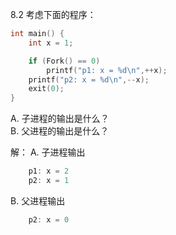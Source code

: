 8.2 考虑下面的程序：
```c
int main() {
    int x = 1;

    if (Fork() == 0)
        printf("p1: x = %d\n",++x);
    printf("p2: x = %d\n",--x);
    exit(0);
}
```
A. 子进程的输出是什么？  
B. 父进程的输出是什么？

解：
A. 子进程输出
```c
    p1: x = 2
    p2: x = 1
```
B. 父进程输出
```c
    p2: x = 0
```